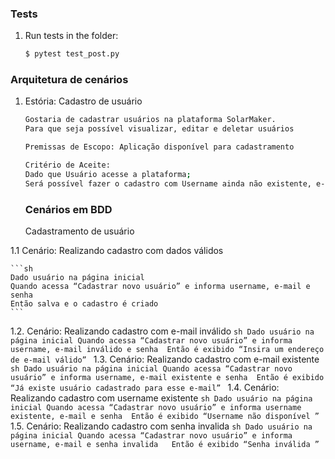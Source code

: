 ### Tests


1. Run tests in the folder:

    ```sh
    $ pytest test_post.py
    ```

###  Arquitetura de cenários

1.  Estória: Cadastro de usuário
    ```sh 
    Gostaria de cadastrar usuários na plataforma SolarMaker.
    Para que seja possível visualizar, editar e deletar usuários

    Premissas de Escopo: Aplicação disponível para cadastramento 

    Critério de Aceite:
    Dado que Usuário acesse a plataforma;
    Será possível fazer o cadastro com Username ainda não existente, e-mail válido e não existente ainda na plataforma, e senha válida.  
    ```

    ###  Cenários em BDD

    Cadastramento de usuário

1.1  Cenário: Realizando cadastro com dados válidos
    
    ```sh 
    Dado usuário na página inicial
    Quando acessa “Cadastrar novo usuário” e informa username, e-mail e senha 
    Então salva e o cadastro é criado
    ```
1.2.  Cenário: Realizando cadastro com e-mail inválido 
    ```sh
    Dado usuário na página inicial
    Quando acessa “Cadastrar novo usuário” e informa username, e-mail inválido e senha 
    Então é exibido “Insira um endereço de e-mail válido”
    ```
1.3.  Cenário: Realizando cadastro com e-mail existente 
    ```sh
    Dado usuário na página inicial
    Quando acessa “Cadastrar novo usuário” e informa username, e-mail existente e senha 
    Então é exibido “Já existe usuário cadastrado para esse e-mail”
    ```
1.4.  Cenário: Realizando cadastro com username existente 
    ```sh
    Dado usuário na página inicial
    Quando acessa “Cadastrar novo usuário” e informa username existente, e-mail e senha 
    Então é exibido “Username não disponível ”
    ```
1.5.  Cenário: Realizando cadastro com senha invalida 
    ```sh
    Dado usuário na página inicial
    Quando acessa “Cadastrar novo usuário” e informa username, e-mail e senha invalida  
    Então é exibido “Senha inválida ”
    ```
